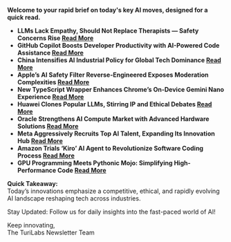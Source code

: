 **Welcome to your rapid brief on today's key AI moves, designed for a quick read.**

- **LLMs Lack Empathy, Should Not Replace Therapists — Safety Concerns Rise [Read More](https://arxiv.org/abs/2504.18412)**
- **GitHub Copilot Boosts Developer Productivity with AI-Powered Code Assistance [Read More](https://arxiv.org/abs/2302.06590)**
- **China Intensifies AI Industrial Policy for Global Tech Dominance [Read More](https://www.rand.org/pubs/perspectives/PEA4012-1.html)**
- **Apple’s AI Safety Filter Reverse-Engineered Exposes Moderation Complexities [Read More](https://github.com/BlueFalconHD/apple_generative_model_safety_decrypted)**
- **New TypeScript Wrapper Enhances Chrome’s On-Device Gemini Nano Experience [Read More](https://github.com/kstonekuan/simple-chromium-ai)**
- **Huawei Clones Popular LLMs, Stirring IP and Ethical Debates [Read More](https://dilemmaworks.substack.com/p/whistleblower-huawei-cloned-and-renamed)**
- **Oracle Strengthens AI Compute Market with Advanced Hardware Solutions [Read More](https://semianalysis.com/2025/06/30/how-oracle-is-winning-the-ai-compute-market/)**
- **Meta Aggressively Recruits Top AI Talent, Expanding Its Innovation Hub [Read More](https://zuckshaul.com)**
- **Amazon Trials ‘Kiro’ AI Agent to Revolutionize Software Coding Process [Read More](https://www.businessinsider.com/amazon-kiro-project-ai-agents-software-coding-2025-5)**
- **GPU Programming Meets Pythonic Mojo: Simplifying High-Performance Code [Read More](https://shubhamg.in/posts/2025-07-06-gpu-puzzles-p1.html)**

**Quick Takeaway:**  
Today’s innovations emphasize a competitive, ethical, and rapidly evolving AI landscape reshaping tech across industries.

Stay Updated: Follow us for daily insights into the fast-paced world of AI!  
  
Keep innovating,  
The TuriLabs Newsletter Team